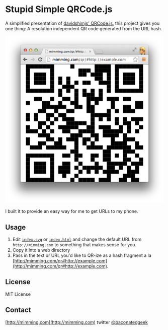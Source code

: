 # Stupid Simple QRCode.js
A simplified presentation of [davidshimjs' QRCode.js](https://github.com/davidshimjs/qrcodejs), this project gives you one thing: A resolution independent QR code generated from the URL hash.

![A demo of a QR code for example.com](demo.png)

I built it to provide an easy way for me to get URLs to my phone.

## Usage
1. Edit [`index.svg`](index.svg) or [`index.html`](index.html) and change the default URL from `http://mimming.com` to something that makes sense for you.
2. Copy it into a web directory
3. Pass in the text or URL you'd like to QR-ize as a hash fragment a la [http://mimming.com/qr#http://example.com](http://mimming.com/qr#http://example.com).

## License
MIT License

## Contact
[http://mimming.com](http://mimming.com)
twitter [@baconatedgeek](http://twitter.com/baconatedgeek)
